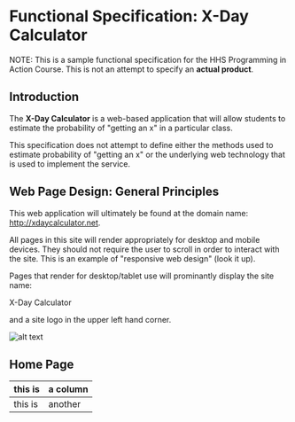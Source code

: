 Functional Specification: X-Day Calculator
==========================================

NOTE: This is a sample functional specification for the HHS Programming in Action Course. This is not 
an attempt to specify an **actual product**.

Introduction
------------

The **X-Day Calculator** is a web-based application that will allow students to estimate the probability
of "getting an x" in a particular class. 

This specification does not attempt to define either the methods used to estimate probability of "getting
an x" or the underlying web technology that is used to implement the service.

Web Page Design: General Principles
-----------------------------------

This web application will ultimately be found at the domain name: http://xdaycalculator.net.

All pages in this site will render appropriately for desktop and mobile devices. They should not 
require the user to scroll in order to interact with the site. This is an example of "responsive web design" 
(look it up).

Pages that render for desktop/tablet use will prominantly display the site name:

  X-Day Calculator
  
and a site logo in the upper left hand corner.

  ![alt text](../blob/master/xcalclogo.png?raw=true)

Home Page
---------




| this is | a column |
|---------|----------|
| this is | another  |
